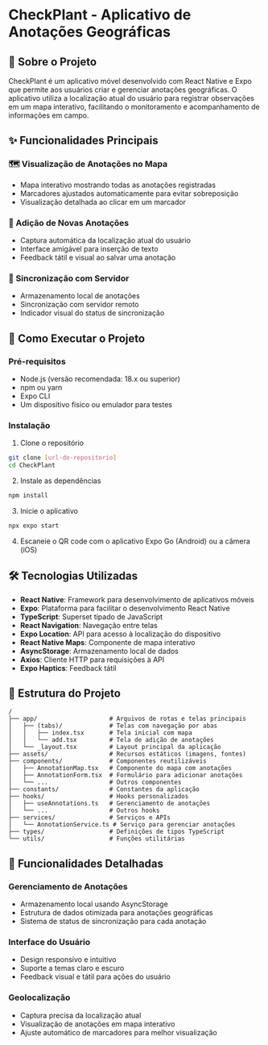 # CheckPlant - Aplicativo de Anotações Geográficas

## 📱 Sobre o Projeto

CheckPlant é um aplicativo móvel desenvolvido com React Native e Expo que permite aos usuários criar e gerenciar anotações geográficas. O aplicativo utiliza a localização atual do usuário para registrar observações em um mapa interativo, facilitando o monitoramento e acompanhamento de informações em campo.

## ✨ Funcionalidades Principais

### 🗺️ Visualização de Anotações no Mapa
- Mapa interativo mostrando todas as anotações registradas
- Marcadores ajustados automaticamente para evitar sobreposição
- Visualização detalhada ao clicar em um marcador

### 📝 Adição de Novas Anotações
- Captura automática da localização atual do usuário
- Interface amigável para inserção de texto
- Feedback tátil e visual ao salvar uma anotação

### 🔄 Sincronização com Servidor
- Armazenamento local de anotações
- Sincronização com servidor remoto
- Indicador visual do status de sincronização

## 🚀 Como Executar o Projeto

### Pré-requisitos

- Node.js (versão recomendada: 18.x ou superior)
- npm ou yarn
- Expo CLI
- Um dispositivo físico ou emulador para testes

### Instalação

1. Clone o repositório
```bash
git clone [url-do-repositorio]
cd CheckPlant
```

2. Instale as dependências
```bash
npm install
```

3. Inicie o aplicativo
```bash
npx expo start
```

4. Escaneie o QR code com o aplicativo Expo Go (Android) ou a câmera (iOS)

## 🛠️ Tecnologias Utilizadas

- **React Native**: Framework para desenvolvimento de aplicativos móveis
- **Expo**: Plataforma para facilitar o desenvolvimento React Native
- **TypeScript**: Superset tipado de JavaScript
- **React Navigation**: Navegação entre telas
- **Expo Location**: API para acesso à localização do dispositivo
- **React Native Maps**: Componente de mapa interativo
- **AsyncStorage**: Armazenamento local de dados
- **Axios**: Cliente HTTP para requisições à API
- **Expo Haptics**: Feedback tátil

## 📁 Estrutura do Projeto

```
/
├── app/                    # Arquivos de rotas e telas principais
│   ├── (tabs)/             # Telas com navegação por abas
│   │   ├── index.tsx       # Tela inicial com mapa
│   │   └── add.tsx         # Tela de adição de anotações
│   └── _layout.tsx         # Layout principal da aplicação
├── assets/                 # Recursos estáticos (imagens, fontes)
├── components/             # Componentes reutilizáveis
│   ├── AnnotationMap.tsx   # Componente do mapa com anotações
│   ├── AnnotationForm.tsx  # Formulário para adicionar anotações
│   └── ...                 # Outros componentes
├── constants/              # Constantes da aplicação
├── hooks/                  # Hooks personalizados
│   ├── useAnnotations.ts   # Gerenciamento de anotações
│   └── ...                 # Outros hooks
├── services/               # Serviços e APIs
│   └── AnnotationService.ts # Serviço para gerenciar anotações
├── types/                  # Definições de tipos TypeScript
└── utils/                  # Funções utilitárias
```

## 📱 Funcionalidades Detalhadas

### Gerenciamento de Anotações
- Armazenamento local usando AsyncStorage
- Estrutura de dados otimizada para anotações geográficas
- Sistema de status de sincronização para cada anotação

### Interface do Usuário
- Design responsivo e intuitivo
- Suporte a temas claro e escuro
- Feedback visual e tátil para ações do usuário

### Geolocalização
- Captura precisa da localização atual
- Visualização de anotações em mapa interativo
- Ajuste automático de marcadores para melhor visualização
